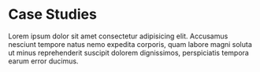 # Case Studies

Lorem ipsum dolor sit amet consectetur adipisicing elit. Accusamus nesciunt tempore natus nemo expedita corporis, quam labore magni soluta ut minus reprehenderit suscipit dolorem dignissimos, perspiciatis tempora earum error ducimus.
